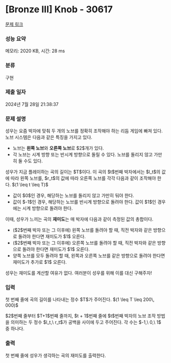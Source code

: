 # [Bronze III] Knob - 30617 

[문제 링크](https://www.acmicpc.net/problem/30617) 

### 성능 요약

메모리: 2020 KB, 시간: 28 ms

### 분류

구현

### 제출 일자

2024년 7월 28일 21:38:37

### 문제 설명

<p>성우는 요즘 박자에 맞춰 두 개의 노브를 정확히 조작해야 하는 리듬 게임에 빠져 있다. 노브 시스템은 다음과 같은 특징을 가지고 있다.</p>

<ul>
	<li>노브는 <strong>왼쪽 노브</strong>와 <strong>오른쪽 노브</strong>로 $2$개가 있다.</li>
	<li>각 노브는 시계 방향 또는 반시계 방향으로 돌릴 수 있다. 노브를 돌리지 않고 가만히 둘 수도 있다.</li>
</ul>

<p>성우가 지금 플레이하는 곡의 길이는 $T$이다. 이 곡의 $t$번째 박자에서는 $l_t$의 값에 따라 왼쪽 노브를, $r_t$의 값에 따라 오른쪽 노브를 각각 다음과 같이 조작해야 한다. $(1 \leq t \leq T)$</p>

<ul>
	<li>값이 $0$인 경우, 해당하는 노브를 돌리지 않고 가만히 둬야 한다.</li>
	<li>값이 $-1$인 경우, 해당하는 노브를 반시계 방향으로 돌려야 한다. 값이 $1$인 경우에는 시계 방향으로 돌려야 한다.</li>
</ul>

<p>이때, 성우가 느끼는 곡의 <strong>재미도</strong>는 매 박자에 다음과 같이 측정된 값의 총합이다.</p>

<ul>
	<li>($2$번째 박자 또는 그 이후에) 왼쪽 노브를 돌려야 할 때, 직전 박자와 같은 방향으로 돌려야 한다면 재미도가 $1$ 오른다.</li>
	<li>($2$번째 박자 또는 그 이후에) 오른쪽 노브를 돌려야 할 때, 직전 박자와 같은 방향으로 돌려야 한다면 재미도가 $1$ 오른다.</li>
	<li>양쪽 노브를 모두 돌려야 할 때, 왼쪽과 오른쪽 노브를 같은 방향으로 돌려야 한다면 재미도가 추가로 $1$ 오른다.</li>
</ul>

<p>성우는 재미도를 계산할 여유가 없다. 여러분이 성우를 위해 이를 대신 구해주자!</p>

### 입력 

 <p>첫 번째 줄에 곡의 길이를 나타내는 정수 $T$가 주어진다. $(1 \leq T \leq 200\, 000)$</p>

<p>$2$번째 줄부터 $T+1$번째 줄까지, $t + 1$번째 줄에 $t$번째 박자의 노브 조작 방법을 의미하는 두 정수 $l_t,\ r_t$가 공백을 사이에 두고 주어진다. 각 수는 $-1,\ 0,\ 1$ 중 하나다.</p>

### 출력 

 <p>첫 번째 줄에 성우가 생각하는 곡의 재미도를 출력한다.</p>

